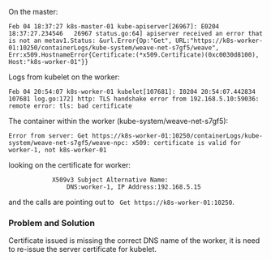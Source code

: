 On the master:
```
Feb 04 18:37:27 k8s-master-01 kube-apiserver[26967]: E0204 18:37:27.234546   26967 status.go:64] apiserver received an error that is not an metav1.Status: &url.Error{Op:"Get", URL:"https://k8s-worker-01:10250/containerLogs/kube-system/weave-net-s7gf5/weave", Err:x509.HostnameError{Certificate:(*x509.Certificate)(0xc0030d8100), Host:"k8s-worker-01"}}
```
Logs from kubelet on the worker:
```
Feb 04 20:54:07 k8s-worker-01 kubelet[107681]: I0204 20:54:07.442834  107681 log.go:172] http: TLS handshake error from 192.168.5.10:59036: remote error: tls: bad certificate
``` 

The container within the worker (kube-system/weave-net-s7gf5):

```
Error from server: Get https://k8s-worker-01:10250/containerLogs/kube-system/weave-net-s7gf5/weave-npc: x509: certificate is valid for worker-1, not k8s-worker-01
```

looking on the certificate for worker:

```
            X509v3 Subject Alternative Name:
                DNS:worker-1, IP Address:192.168.5.15
```

and the calls are pointing out to ```  Get https://k8s-worker-01:10250 ```.


### Problem and Solution
Certificate issued is missing the correct DNS name of the worker, it is need to re-issue the server certificate for kubelet.
